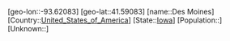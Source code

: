 ﻿---
location: [41.59083,-93.62083]
type: City
tags:
- geo/City


SpocWebEntityId: 36084
isDeleted: false
confidential: public

---
[geo-lon::-93.62083]
[geo-lat::41.59083]
[name::Des Moines]
[Country::[United_States_of_America](geo/Continent/North-America/United_States_of_America.md)]
[State::[Iowa](geo/Continent/North-America/United_States_of_America/Iowa.md)]
[Population::]
[Unknown::]

